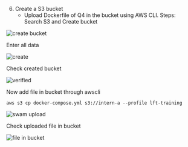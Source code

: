 6. Create a S3 bucket
    - Upload Dockerfile of Q4 in the bucket using AWS CLI.
Steps:<br/>
Search S3 and Create bucket<br/>

![create bucket](https://user-images.githubusercontent.com/53372486/145612438-986b0e15-a475-43e8-b920-7c42221b180e.png)<br/>

Enter all data<br/>

![create](https://user-images.githubusercontent.com/53372486/145612329-79157b4f-06a1-4d8c-a658-c766e04224c1.png)<br/>

Check created bucket<br/>

![verified](https://user-images.githubusercontent.com/53372486/145611961-319214db-10f8-47a5-9d97-61d40eaa0f2c.png)<br/>

Now add file in bucket through awscli<br/>
```
aws s3 cp docker-compose.yml s3://intern-a --profile lft-training
```
![swam upload](https://user-images.githubusercontent.com/53372486/145611960-d1a30727-b3f8-4e65-ac6c-4ad8669947aa.png)<br/>

Check uploaded file in bucket<br/>

![file in bucket](https://user-images.githubusercontent.com/53372486/145611947-4ffa29ad-c577-468b-982d-eaa7420b51b2.png)